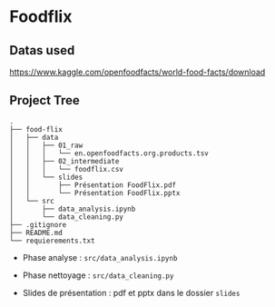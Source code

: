 # Foodflix

## Datas used

https://www.kaggle.com/openfoodfacts/world-food-facts/download

## Project Tree

```
.
├── food-flix
│   ├── data
│   │   ├── 01_raw
│   │   │   └── en.openfoodfacts.org.products.tsv
│   │   ├── 02_intermediate
│   │   │   └── foodflix.csv
│   │   └── slides
│   │       ├── Présentation FoodFlix.pdf
│   │       └── Présentation FoodFlix.pptx
│   └── src
│       ├── data_analysis.ipynb
│       └── data_cleaning.py
├── .gitignore
├── README.md
└── requierements.txt
```

- Phase analyse : `src/data_analysis.ipynb`

- Phase nettoyage : `src/data_cleaning.py`

- Slides de présentation : pdf et pptx dans le dossier `slides`